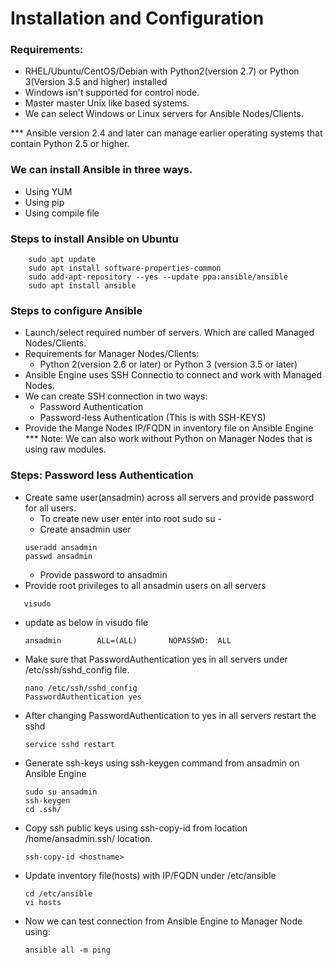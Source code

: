 # Installation and Configuration

### Requirements:
- RHEL/Ubuntu/CentOS/Debian with Python2(version 2.7) or Python 3(Version 3.5 and higher) installed
- Windows isn't supported for control node.
- Master master Unix like based systems.
- We can select Windows or Linux servers for Ansible Nodes/Clients.

*** Ansible version 2.4 and later can manage earlier operating systems that contain Python 2.5 or higher.

### We can install Ansible in three ways.
 - Using YUM
 - Using pip
 - Using compile file

### Steps to install Ansible on Ubuntu
```
    sudo apt update
    sudo apt install software-properties-common
    sudo add-apt-repository --yes --update ppa:ansible/ansible
    sudo apt install ansible
```

### Steps to configure Ansible
 - Launch/select required number of servers. Which are called Managed Nodes/Clients.
 - Requirements for Manager Nodes/Clients:
    - Python 2(version 2.6 or later) or Python 3 (version 3.5 or later)
 - Ansible Engine uses SSH Connectio to connect and work with Managed Nodes.
 - We can create SSH connection in two ways:
    * Password Authentication
    * Password-less Authentication (This is with SSH-KEYS)
 - Provide the Mange Nodes IP/FQDN in inventory file on Ansible Engine
*** Note: We can also work without Python on Manager Nodes that is using raw modules.

### Steps: Password less Authentication
 - Create same user(ansadmin) across all servers and provide password for all users.
    - To create new user enter into root
       sudo su -
    - Create ansadmin user
    ```
    useradd ansadmin
    passwd ansadmin
    ```
    - Provide password to ansadmin
 - Provide root privileges to all ansadmin users on all servers
 ```
    visudo
 ```
 - update as below in visudo file
    ```
    ansadmin        ALL=(ALL)       NOPASSWD:  ALL
    ```
 - Make sure that PasswordAuthentication yes in all servers under /etc/ssh/sshd_config file.
    ```
    nano /etc/ssh/sshd_config
    PasswordAuthentication yes
    ```
 - After changing PasswordAuthentication to yes in all servers restart the sshd
    ```
    service sshd restart
    ```
 - Generate ssh-keys using ssh-keygen command from ansadmin on Ansible Engine
    ```
    sudo su ansadmin
    ssh-keygen
    cd .ssh/
    ```
 - Copy ssh public keys using ssh-copy-id <hostname> from location /home/ansadmin.ssh/ location.
    ```
    ssh-copy-id <hostname>
    ```
 - Update inventory file(hosts)  with IP/FQDN under /etc/ansible
    ```
    cd /etc/ansible
    vi hosts
    ```
 - Now we can test connection from Ansible Engine to Manager Node using:
    ```
    ansible all -m ping
    ```